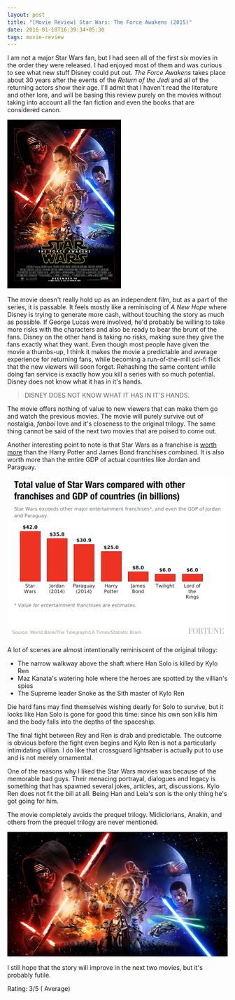 ```yaml
---
layout: post
title: "[Movie Review] Star Wars: The Force Awakens (2015)"
date: 2016-01-18T16:39:34+05:30
tags: movie-review
---
```


I am not a major Star Wars fan, but I had seen all of the first six movies in the order they were released.
I had enjoyed most of them and was curious to see what new stuff Disney could put out.
*The Force Awakens* takes place about 30 years after the events of the *Return of the Jedi* and all of the returning actors show their age.
I'll admit that I haven't read the literature and other lore, and will be basing this review purely on the movies without taking into account all the fan fiction and even the books that are considered canon.

![Star Wars: The Force Awakens (2015)](/img/movie-poster-star-wars-the-force-awakens-2015-1.jpg 'Star Wars: The Force Awakens (2015)')

The movie doesn't really hold up as an independent film, but as a part of the series, it is passable.
It feels mostly like a reminiscing of *A New Hope* where Disney is trying to generate more cash, without touching the story as much as possible.
If George Lucas were involved, he'd probably be willing to take more risks with the characters and also be ready to bear the brunt of the fans.
Disney on the other hand is taking no risks, making sure they give the fans exactly what they want.
Even though most people have given the movie a thumbs-up, I think it makes the movie a predictable and average experience for returning fans, while becoming a run-of-the-mill sci-fi flick that the new viewers will soon forget.
Rehashing the same content while doing fan service is exactly how you kill a series with so much potential.
Disney does not know what it has in it's hands.

>
> DISNEY DOES NOT KNOW WHAT IT HAS IN IT'S HANDS.
>

The movie offers nothing of value to new viewers that can make them go and watch the previous movies.
The movie will purely survive out of nostalgia, *fanboi* love and it's closeness to the original trilogy.
The same thing cannot be said of the next two movies that are poised to come out.

Another interesting point to note is that Star Wars as a franchise is [worth more](http://fortune.com/2015/12/24/star-wars-value-worth/) than the Harry Potter and James Bond franchises combined.
It is also worth more than the entire GDP of actual countries like Jordan and Paraguay.

![Star Wars worth](/img/movie-review-star-wars-the-force-awakens-worth.png 'Star Wars worth')


A lot of scenes are almost intentionally reminiscent of the original trilogy:

* The narrow walkway above the shaft where Han Solo is killed by Kylo Ren
* Maz Kanata's watering hole where the heroes are spotted by the villian's spies
* The Supreme leader Snoke as the Sith master of Kylo Ren

Die hard fans may find themselves wishing dearly for Solo to survive, but it looks like Han Solo is gone for good this time: since his own son kills him and the body falls into the depths of the spaceship.

The final fight between Rey and Ren is drab and predictable.
The outcome is obvious before the fight even begins and Kylo Ren is not a particularly intimidating villian.
I do like that crossguard lightsaber is actually put to use and is not merely ornamental.

One of the reasons why I liked the Star Wars movies was because of the memorable bad guys.
Their menacing portrayal, dialogues and legacy is something that has spawned several jokes, articles, art, discussions.
Kylo Ren does not fit the bill at all.
Being Han and Leia's son is the only thing he's got going for him.

The movie completely avoids the prequel trilogy.
Midiclorians, Anakin, and others from the prequel trilogy are never mentioned.

![Star Wars: The Force Awakens (2015)](/img/movie-poster-star-wars-the-force-awakens-2015-2.jpg 'Star Wars: The Force Awakens (2015)')

I still hope that the story will improve in the next two movies, but it's probably futile.

Rating: 3/5 ( Average)

